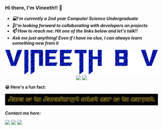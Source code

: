 ### Hi there, I'm Vineeth!! 👋

<!--
**vinsdragonis/vinsdragonis** is a ✨ _special_ ✨ repository because its `README.md` (this file) appears on your GitHub profile.

Here are some ideas to get you started:

- 🔭 I’m currently working on ...
- 🌱 I’m currently learning ...
- 👯 I’m looking to collaborate on ...
- 🤔 I’m looking for help with ...
- 💬 Ask me about ...
- 📫 How to reach me: ...
- 😄 Pronouns: ...
- ⚡ Fun fact: ...
-->

- ***💻I'm currently a *2nd year* Computer Science Undergraduate***
- ***🤝I'm looking forward to collaborating with developers on projects***
- ***📫 How to reach me: Hit one of the links below and let's talk!!***
- ***Ask me just anything! Even if I have no clue, I can always learn something new from it***

<p align = "center">
  <img src = "logo4.png" align = "center">
  <img src = "https://github-readme-stats.vercel.app/api?username=vinsdragonis&show_icons=true&hide_border=true&include_all_commits=true&count_private=true&title_color=000000&icon_color=576574&line_height=20" align = "center">
  <img src = "https://github-readme-stats.vercel.app/api/top-langs/?username=vinsdragonis&hide_border=true&title_color=000000&layout=compact&langs_count=6" align = "center">
</p>

**😀 Here's a fun fact:**
<p align = "center">
  <img src = "Quote-1.png">
</p>

***Contact me here:***

[<img src="https://image.flaticon.com/icons/png/512/174/174857.png" width="22px">](https://www.linkedin.com/in/vineeth-b-416205163/)
[<img src="https://www.freepnglogos.com/uploads/gmail-email-logo-png-16.png" width="22px">](mailto:zrexteam128@gmail.com)
[<img src="https://www.freepnglogos.com/uploads/gmail-email-logo-png-16.png" width="22px">](mailto:vineethbv.cs19@bmsce.ac.in)
